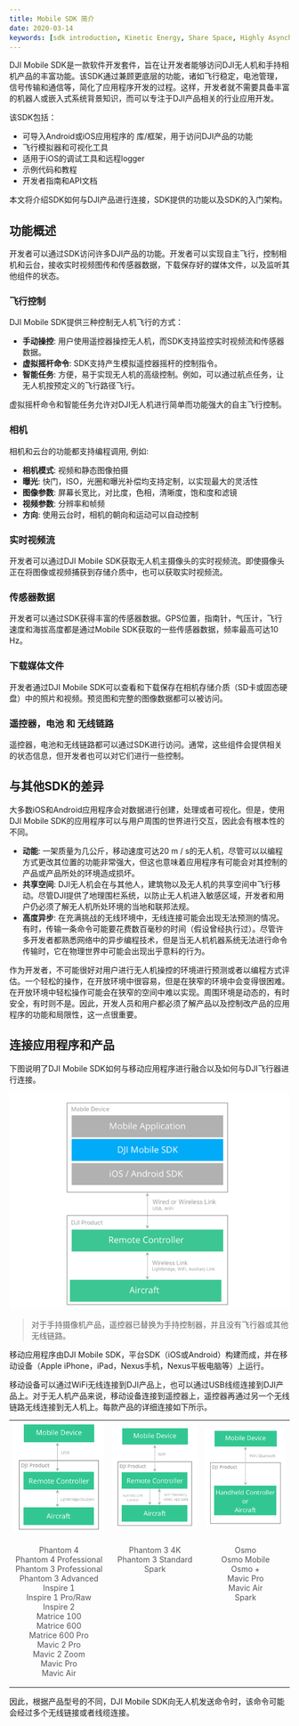 ```yaml
---
title: Mobile SDK 简介
date: 2020-03-14
keywords: [sdk introduction, Kinetic Energy, Share Space, Highly Asynchronous]
---
```


DJI Mobile SDK是一款软件开发套件，旨在让开发者能够访问DJI无人机和手持相机产品的丰富功能。该SDK通过兼顾更底层的功能，诸如飞行稳定，电池管理，信号传输和通信等，简化了应用程序开发的过程。这样，开发者就不需要具备丰富的机器人或嵌入式系统背景知识，而可以专注于DJI产品相关的行业应用开发。

该SDK包括：

* 可导入Android或iOS应用程序的 库/框架，用于访问DJI产品的功能
* 飞行模拟器和可视化工具
* 适用于iOS的调试工具和远程logger
* 示例代码和教程
* 开发者指南和API文档

本文将介绍SDK如何与DJI产品进行连接，SDK提供的功能以及SDK的入门架构。

## 功能概述

开发者可以通过SDK访问许多DJI产品的功能。开发者可以实现自主飞行，控制相机和云台，接收实时视频图传和传感器数据，下载保存好的媒体文件，以及监听其他组件的状态。

### 飞行控制

DJI Mobile SDK提供三种控制无人机飞行的方式：

* **手动操控**: 用户使用遥控器操控无人机，而SDK支持监控实时视频流和传感器数据。
* **虚拟摇杆命令**: SDK支持产生模拟遥控器摇杆的控制指令。
* **智能任务**: 方便，易于实现无人机的高级控制。例如，可以通过航点任务，让无人机按预定义的飞行路径飞行。

虚拟摇杆命令和智能任务允许对DJI无人机进行简单而功能强大的自主飞行控制。

### 相机

相机和云台的功能都支持编程调用, 例如:

* **相机模式**: 视频和静态图像拍摄
* **曝光**: 快门，ISO，光圈和曝光补偿均支持定制，以实现最大的灵活性
* **图像参数**: 屏幕长宽比，对比度，色相，清晰度，饱和度和滤镜
* **视频参数**: 分辨率和帧频
* **方向**: 使用云台时，相机的朝向和运动可以自动控制

### 实时视频流

开发者可以通过DJI Mobile SDK获取无人机主摄像头的实时视频流。即使摄像头正在将图像或视频捕获到存储介质中，也可以获取实时视频流。

### 传感器数据

开发者可以通过SDK获得丰富的传感器数据。GPS位置，指南针，气压计，飞行速度和海拔高度都是通过Mobile SDK获取的一些传感器数据，频率最高可达10 Hz。

### 下载媒体文件

开发者通过DJI Mobile SDK可以查看和下载保存在相机存储介质（SD卡或固态硬盘）中的照片和视频。预览图和完整的图像数据都可以被访问。

### 遥控器，电池 和 无线链路

遥控器，电池和无线链路都可以通过SDK进行访问。通常，这些组件会提供相关的状态信息，但开发者也可以对它们进行一些控制。

## 与其他SDK的差异

大多数iOS和Android应用程序会对数据进行创建，处理或者可视化。但是，使用DJI Mobile SDK的应用程序可以与用户周围的世界进行交互，因此会有根本性的不同。

* **动能**: 一架质量为几公斤，移动速度可达20 m / s的无人机，尽管可以以编程方式更改其位置的功能非常强大，但这也意味着应用程序有可能会对其控制的产品或产品所处的环境造成损坏。
* **共享空间**: DJI无人机会在与其他人，建筑物以及无人机的共享空间中飞行移动。尽管DJI提供了地理围栏系统，以防止无人机进入敏感区域，开发者和用户仍必须了解无人机所处环境的当地和联邦法规。
* **高度异步**: 在充满挑战的无线环境中，无线连接可能会出现无法预测的情况。有时，传输一条命令可能要花费数百毫秒的时间（假设曾经执行过）。尽管许多开发者都熟悉网络中的异步编程技术，但是当无人机机器系统无法进行命令传输时，它在物理世界中可能会出现出乎意料的行为。

作为开发者，不可能很好对用户进行无人机操控的环境进行预测或者以编程方式评估。一个轻松的操作，在开放环境中很容易，但是在狭窄的环境中会变得很困难。
在开放环境中轻松操作可能会在狭窄的空间中难以实现。周围环境是动态的，有时安全，有时则不是。因此，开发人员和用户都必须了解产品以及控制改产品的应用程序的功能和局限性，这一点很重要。

## 连接应用程序和产品

下图说明了DJI Mobile SDK如何与移动应用程序进行融合以及如何与DJI飞行器进行连接。

 <html><img src="../../images/mobile-sdk-introduction/SDKBlockDiagram.png"></html>

>
> 对于手持摄像机产品，遥控器已替换为手持控制器，并且没有飞行器或其他无线链路。
>

移动应用程序由DJI Mobile SDK，平台SDK（iOS或Android）构建而成，并在移动设备（Apple iPhone，iPad，Nexus手机，Nexus平板电脑等）上运行。

移动设备可以通过WiFi无线连接到DJI产品上，也可以通过USB线缆连接到DJI产品上。对于无人机产品来说，移动设备连接到遥控器上，遥控器再通过另一个无线链路无线连接到无人机上。每款产品的详细连接如下所示。

<html>

<table class="table-pictures">
  <tr>
    <td><img src="../../images/mobile-sdk-introduction/ConnectionUSB.png"></td>
    <td><img src="../../images/mobile-sdk-introduction/ConnectionWiFi.png"></td>
        <td><img src="../../images/mobile-sdk-introduction/ConnectionOsmo.png"></td>
  </tr>
  <tr valign="top">
    <td><font color="#52545A" align="center"><p>Phantom 4 </br>Phantom 4 Professional </br> Phantom 3 Professional </br> Phantom 3 Advanced </br> Inspire 1 </br> Inspire 1 Pro/Raw </br> Inspire 2 </br> Matrice 100 </br> Matrice 600 </br> Matrice 600 Pro </br> Mavic 2 Pro </br> Mavic 2 Zoom </br> Mavic Pro </br> Mavic Air</p></td>
    <td><font color="#52545A" align="center"><p>Phantom 3 4K </br> Phantom 3 Standard <br>Spark</p></td>
    <td><font color="#52545A" align="center"><p>Osmo </br>Osmo Mobile</br>Osmo +</br>Mavic Pro</br>Mavic Air</br>Spark</p></td>
  </tr>

</table>
</html>

因此，根据产品型号的不同，DJI Mobile SDK向无人机发送命令时，该命令可能会经过多个无线链接或者线缆连接。
